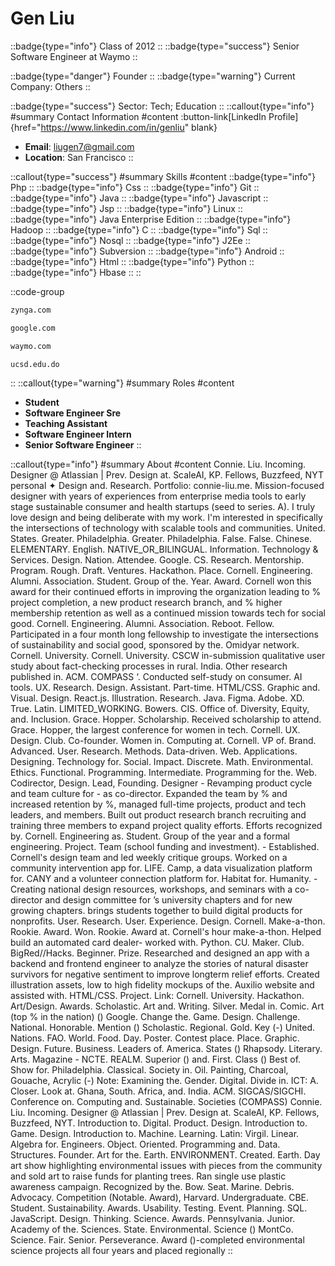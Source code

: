 # Gen Liu
::badge{type="info"}
Class of 2012
::
::badge{type="success"}
Senior Software Engineer at Waymo
::

::badge{type="danger"}
Founder
::
::badge{type="warning"}
Current Company: Others
::

::badge{type="success"}
Sector: Tech; Education
::
::callout{type="info"}
#summary
Contact Information
#content
:button-link[LinkedIn Profile]{href="https://www.linkedin.com/in/genliu" blank}
- **Email**: liugen7@gmail.com
- **Location**: San Francisco
::

::callout{type="success"}
#summary
Skills
#content
::badge{type="info"}
Php
::
::badge{type="info"}
Css
::
::badge{type="info"}
Git
::
::badge{type="info"}
Java
::
::badge{type="info"}
Javascript
::
::badge{type="info"}
Jsp
::
::badge{type="info"}
Linux
::
::badge{type="info"}
Java Enterprise Edition
::
::badge{type="info"}
Hadoop
::
::badge{type="info"}
C
::
::badge{type="info"}
Sql
::
::badge{type="info"}
Nosql
::
::badge{type="info"}
J2Ee
::
::badge{type="info"}
Subversion
::
::badge{type="info"}
Android
::
::badge{type="info"}
Html
::
::badge{type="info"}
Python
::
::badge{type="info"}
Hbase
::
::

::code-group
```bash [Zynga]
zynga.com
```
```bash [Google]
google.com
```
```bash [Waymo]
waymo.com
```
```bash [UCSD]
ucsd.edu.do
```
::
::callout{type="warning"}
#summary
Roles
#content
- **Student**
- **Software Engineer Sre**
- **Teaching Assistant**
- **Software Engineer Intern**
- **Senior Software Engineer**
::

::callout{type="info"}
#summary
About
#content
Connie. Liu. Incoming. Designer @ Atlassian | Prev. Design at. ScaleAI, KP. Fellows, Buzzfeed, NYT personal ✦ Design and. Research. Portfolio: connie-liu.me. Mission-focused designer with years of experiences from enterprise media tools to early stage sustainable consumer and health startups (seed to series. A). I truly love design and being deliberate with my work. I'm interested in specifically the intersections of technology with scalable tools and communities. United. States. Greater. Philadelphia. Greater. Philadelphia. False. False. Chinese. ELEMENTARY. English. NATIVE_OR_BILINGUAL. Information. Technology & Services. Design. Nation. Attendee. Google. CS. Research. Mentorship. Program. Rough. Draft. Ventures. Hackathon. Place. Cornell. Engineering. Alumni. Association. Student. Group of the. Year. Award. Cornell won this award for their continued efforts in improving the organization leading to % project completion, a new product research branch, and % higher membership retention as well as a continued mission towards tech for social good. Cornell. Engineering. Alumni. Association. Reboot. Fellow. Participated in a four month long fellowship to investigate the intersections of sustainability and social good, sponsored by the. Omidyar network. Cornell. University. Cornell. University. CSCW in-submission qualitative user study about fact-checking processes in rural. India. Other research published in. ACM. COMPASS ‘. Conducted self-study on consumer. AI tools. UX. Research. Design. Assistant. Part-time. HTML/CSS. Graphic and. Visual. Design. React.js. Illustration. Research. Java. Figma. Adobe. XD. True. Latin. LIMITED_WORKING. Bowers. CIS. Office of. Diversity, Equity, and. Inclusion. Grace. Hopper. Scholarship. Received scholarship to attend. Grace. Hopper, the largest conference for women in tech. Cornell. UX. Design. Club. Co-founder. Women in. Computing at. Cornell. VP of. Brand. Advanced. User. Research. Methods. Data-driven. Web. Applications. Designing. Technology for. Social. Impact. Discrete. Math. Environmental. Ethics. Functional. Programming. Intermediate. Programming for the. Web. Codirector, Design. Lead, Founding. Designer - Revamping product cycle and team culture for - as co-director. Expanded the team by % and increased retention by %, managed full-time projects, product and tech leaders, and members. Built out product research branch recruiting and training three members to expand project quality efforts. Efforts recognized by. Cornell. Engineering as. Student. Group of the year and a formal engineering. Project. Team (school funding and investment). - Established. Cornell's design team and led weekly critique groups. Worked on a community intervention app for. LIFE. Camp, a data visualization platform for. CANY and a volunteer connection platform for. Habitat for. Humanity. - Creating national design resources, workshops, and seminars with a co-director and design committee for ’s university chapters and for new growing chapters. brings students together to build digital products for nonprofits. User. Research. User. Experience. Design. Cornell. Make-a-thon. Rookie. Award. Won. Rookie. Award at. Cornell's hour make-a-thon. Helped build an automated card dealer- worked with. Python. CU. Maker. Club. BigRed//Hacks. Beginner. Prize. Researched and designed an app with a backend and frontend engineer to analyze the stories of natural disaster survivors for negative sentiment to improve longterm relief efforts. Created illustration assets, low to high fidelity mockups of the. Auxilio website and assisted with. HTML/CSS. Project. Link: Cornell. University. Hackathon. Art/Design. Awards. Scholastic. Art and. Writing. Silver. Medal in. Comic. Art (top % in the nation) () Google. Change the. Game. Design. Challenge. National. Honorable. Mention () Scholastic. Regional. Gold. Key (-) United. Nations. FAO. World. Food. Day. Poster. Contest place. Place. Graphic. Design. Future. Business. Leaders of. America. States () Rhapsody. Literary. Arts. Magazine - NCTE. REALM. Superior () and. First. Class () Best of. Show for. Philadelphia. Classical. Society in. Oil. Painting, Charcoal, Gouache, Acrylic (-) Note: Examining the. Gender. Digital. Divide in. ICT: A. Closer. Look at. Ghana, South. Africa, and. India. ACM. SIGCAS/SIGCHI. Conference on. Computing and. Sustainable. Societies (COMPASS) Connie. Liu. Incoming. Designer @ Atlassian | Prev. Design at. ScaleAI, KP. Fellows, Buzzfeed, NYT. Introduction to. Digital. Product. Design. Introduction to. Game. Design. Introduction to. Machine. Learning. Latin: Virgil. Linear. Algebra for. Engineers. Object. Oriented. Programming and. Data. Structures. Founder. Art for the. Earth. ENVIRONMENT. Created. Earth. Day art show highlighting environmental issues with pieces from the community and sold art to raise funds for planting trees. Ran single use plastic awareness campaign. Recognized by the. Bow. Seat. Marine. Debris. Advocacy. Competition (Notable. Award), Harvard. Undergraduate. CBE. Student. Sustainability. Awards. Usability. Testing. Event. Planning. SQL. JavaScript. Design. Thinking. Science. Awards. Pennsylvania. Junior. Academy of the. Sciences. State. Environmental. Science () MontCo. Science. Fair. Senior. Perseverance. Award ()-completed environmental science projects all four years and placed regionally
::
